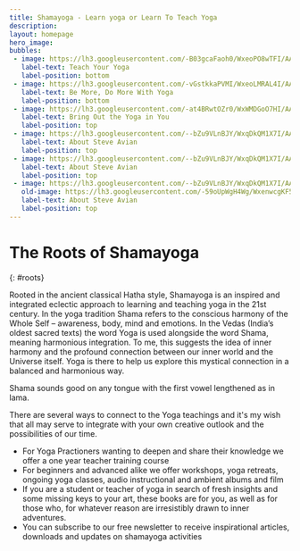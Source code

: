 ```yaml
---
title: Shamayoga - Learn yoga or Learn To Teach Yoga
description:
layout: homepage
hero_image:
bubbles:
 - image: https://lh3.googleusercontent.com/-B03gcaFaoh0/WxeoPO8wTFI/AAAAAAAAA7E/gZ2-m6l-PTYJpvfIAwiGhLGsd28oLq3GwCJoC/w530-h707-n-e30/webphotos4.jpg
   label-text: Teach Your Yoga
   label-position: bottom
 - image: https://lh3.googleusercontent.com/-vGstkkaPVMI/WxeoLMRAL4I/AAAAAAAAA60/uzeUG42g1W4RLd_NpFT5p5HG76vVZYuZwCJoC/s0-e30/webphotos11.jpg
   label-text: Be More, Do More With Yoga
   label-position: bottom
 - image: https://lh3.googleusercontent.com/-at4BRwtOZr0/WxWMDGoO7HI/AAAAAAAAA4Q/W232tLCfbmom6Tc8AjyQC6ozUL0nWvtUgCJoC/w530-h398-n-e30/webphotos12.jpg
   label-text: Bring Out the Yoga in You
   label-position: top
 - image: https://lh3.googleusercontent.com/--bZu9VLnBJY/WxqDkQM1X7I/AAAAAAAAA98/hFClglrJ28suPL2fEzSDaNe5iji7i9wcgCJoC/w530-h795-n-e30/wood-panels.jpg
   label-text: About Steve Avian
   label-position: top
 - image: https://lh3.googleusercontent.com/--bZu9VLnBJY/WxqDkQM1X7I/AAAAAAAAA98/hFClglrJ28suPL2fEzSDaNe5iji7i9wcgCJoC/w530-h795-n-e30/wood-panels.jpg
   label-text: About Steve Avian
   label-position: top
 - image: https://lh3.googleusercontent.com/--bZu9VLnBJY/WxqDkQM1X7I/AAAAAAAAA98/hFClglrJ28suPL2fEzSDaNe5iji7i9wcgCJoC/w530-h795-n-e30/wood-panels.jpg
   old-image: https://lh3.googleusercontent.com/-59oUpWgH4Wg/WxenwcgKF5I/AAAAAAAAA6g/RjwVMtRFp3IaLvwFCvc6DT8dhXCw51BTACJoC/w530-h764-n-e30/Sunpidgeon%2Bpose.jpg
   label-text: About Steve Avian
   label-position: top
---
```


# The Roots of Shamayoga
{: #roots}

Rooted in the ancient classical Hatha style, Shamayoga is an inspired and integrated eclectic approach to learning and teaching yoga in the 21st century.
In the yoga tradition Shama refers to the conscious harmony of the Whole Self – awareness, body, mind and emotions. In the Vedas (India’s oldest sacred texts) the word Yoga is used alongside the word Shama, meaning harmonious integration. To me, this suggests the idea of inner harmony and the profound connection between our inner world and the Universe itself. Yoga is there to help us explore this mystical connection in a balanced and harmonious way.

Shama sounds good on any tongue with the first vowel lengthened as in lama.

There are several ways to connect to the Yoga teachings and it's my wish that all may serve to integrate with your own creative outlook and the possibilities of our time.

* For Yoga Practioners wanting to deepen and share their knowledge we offer a one year teacher training course
* For beginners and advanced alike we offer workshops, yoga retreats, ongoing yoga classes, audio instructional and ambient albums and film
* If you are a student or teacher of yoga in search of fresh insights and some missing keys to your art, these books are for you, as well as for those who, for whatever reason are irresistibly drawn to inner adventures.
* You can subscribe to our free newsletter to receive inspirational articles, downloads and updates on shamayoga activities

